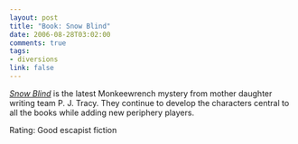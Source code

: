```yaml
--- 
layout: post
title: "Book: Snow Blind"
date: 2006-08-28T03:02:00
comments: true
tags:
- diversions
link: false
---
```

_<a href="http://www.amazon.com/gp/product/039915339X/sr=8-1/qid=1156770106/ref=pd_bbs_1/102-5933203-3104141?ie=UTF8" title="Snow Blind">Snow Blind</a>_ is the latest Monkeewrench mystery from mother daughter writing team P. J. Tracy. They continue to develop the characters central to all the books while adding new periphery players.

Rating: Good escapist fiction

